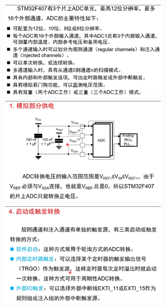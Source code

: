 ![image-20250422115143662](./image/ADC.assets/image-20250422115143662.png)

![image-20250422115147585](./image/ADC.assets/image-20250422115147585.png)

![image-20250422115151022](./image/ADC.assets/image-20250422115151022.png)